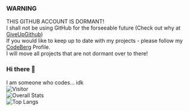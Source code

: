 ### WARNING
THIS GITHUB ACCOUNT IS DORMANT!
<br>
I shall not be using GitHub for the forseeable future (Check out why at [GiveUpGithub](https://giveupgithub.org/))
<br>
If you would like to keep up to date with my projects - please follow my [CodeBerg](https://codeberg.org/BritishGeekGuy) Profile.
<br>
I will move all projects that are not dormant over to there!

### Hi there 👋
I am someone who codes... idk
<br>
![Visitor](https://visitor-badge.laobi.icu/badge?page_id=BritishGeekGuy.repoName)
<br>
![Overall Stats](https://github-readme-stats.vercel.app/api?username=BritishGeekGuy&count_private=false&show_icons=true&hide=contribs)
<br>
![Top Langs](https://github-readme-stats.vercel.app/api/top-langs/?username=BritishGeekGuy&layout=compact)
<!--
**BritishGeekGuy/BritishGeekGuy** is a ✨ _special_ ✨ repository because its `README.md` (this file) appears on your GitHub profile.

Here are some ideas to get you started:

- 🔭 I’m currently working on ...
- 🌱 I’m currently learning ...
- 👯 I’m looking to collaborate on ...
- 🤔 I’m looking for help with ...
- 💬 Ask me about ...
- 📫 How to reach me: ...
- 😄 Pronouns: ...
- ⚡ Fun fact: ...
-->
